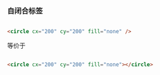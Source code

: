[^tag]: html



### 自闭合标签

  

```html

<circle cx="200" cy="200" fill="none" />

```

等价于

```html

<circle cx="200" cy="200" fill="none"></circle>

```